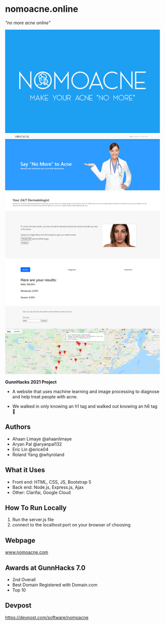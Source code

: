 # nomoacne.online 
*"no more acne online"*

![logo](nomoacnethumbnail.png)
![home screen](landingpagenomoacne.png)
![test case](acneresult1.png)
![map feature](mapderma.png)

**GunnHacks 2021 Project**

- A website that uses machine learning and image processing to diagnose and help treat people with acne.

- We walked in only knowing an h1 tag and walked out knowing an h6 tag 😤

## Authors
- Ahaan Limaye @ahaanlimaye
- Aryan Pal @aryanpal132
- Eric Lin @erice04
- Roland Yang @whyroland

## What it Uses

- Front end: HTML, CSS, JS, Bootstrap 5
- Back end: Node.js, Express.js, Ajax
- Other: Clarifai, Google Cloud

## How To Run Locally
1. Run the server.js file
2. connect to the localhost:port on your browser of choosing

## Webpage
www.nomoacne.com

## Awards at GunnHacks 7.0
- 2nd Overall
- Best Domain Registered with Domain.com
- Top 10

## Devpost
https://devpost.com/software/nomoacne
